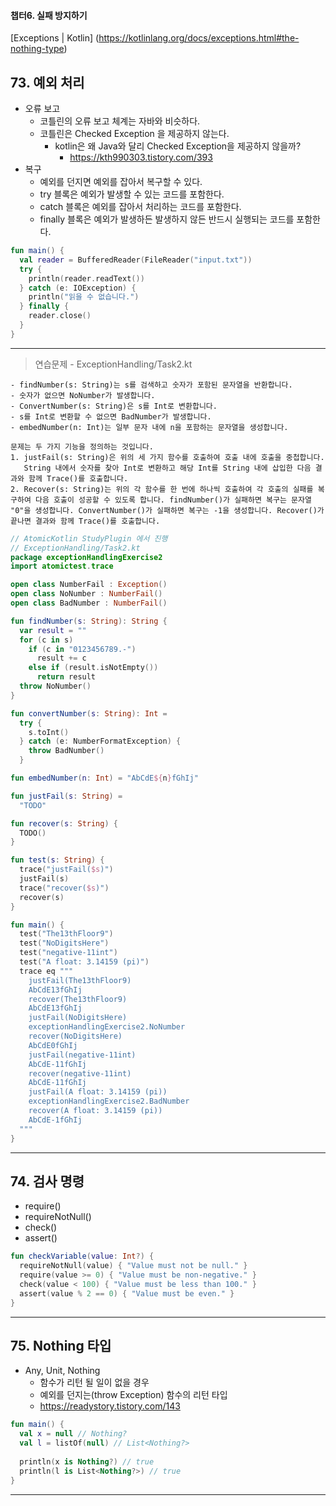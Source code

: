 #### 챕터6. 실패 방지하기

[Exceptions | Kotlin] (https://kotlinlang.org/docs/exceptions.html#the-nothing-type)


## 73. 예외 처리
- 오류 보고
  - 코틀린의 오류 보고 체계는 자바와 비슷하다.
  - 코틀린은 Checked Exception 을 제공하지 않는다.
    - kotlin은 왜 Java와 달리 Checked Exception을 제공하지 않을까?
      - https://kth990303.tistory.com/393
- 복구
  - 예외를 던지면 예외를 잡아서 복구할 수 있다.
  - try 블록은 예외가 발생할 수 있는 코드를 포함한다.
  - catch 블록은 예외를 잡아서 처리하는 코드를 포함한다.
  - finally 블록은 예외가 발생하든 발생하지 않든 반드시 실행되는 코드를 포함한다.
```kotlin
fun main() {
  val reader = BufferedReader(FileReader("input.txt"))
  try {
    println(reader.readText())
  } catch (e: IOException) {
    println("읽을 수 없습니다.")
  } finally {
    reader.close()
  }
}
```

---

> 연습문제 - ExceptionHandling/Task2.kt
```
- findNumber(s: String)는 s를 검색하고 숫자가 포함된 문자열을 반환합니다.
- 숫자가 없으면 NoNumber가 발생합니다.
- ConvertNumber(s: String)은 s를 Int로 변환합니다.
- s를 Int로 변환할 수 없으면 BadNumber가 발생합니다.
- embedNumber(n: Int)는 일부 문자 내에 n을 포함하는 문자열을 생성합니다.

문제는 두 가지 기능을 정의하는 것입니다.
1. justFail(s: String)은 위의 세 가지 함수를 호출하여 호출 내에 호출을 중첩합니다.
   String 내에서 숫자를 찾아 Int로 변환하고 해당 Int를 String 내에 삽입한 다음 결과와 함께 Trace()를 호출합니다.
2. Recover(s: String)는 위의 각 함수를 한 번에 하나씩 호출하여 각 호출의 실패를 복구하여 다음 호출이 성공할 수 있도록 합니다. findNumber()가 실패하면 복구는 문자열 "0"을 생성합니다. ConvertNumber()가 실패하면 복구는 -1을 생성합니다. Recover()가 끝나면 결과와 함께 Trace()를 호출합니다.
```
```kotlin
// AtomicKotlin StudyPlugin 에서 진행
// ExceptionHandling/Task2.kt
package exceptionHandlingExercise2
import atomictest.trace

open class NumberFail : Exception()
open class NoNumber : NumberFail()
open class BadNumber : NumberFail()

fun findNumber(s: String): String {
  var result = ""
  for (c in s)
    if (c in "0123456789.-")
      result += c
    else if (result.isNotEmpty())
      return result
  throw NoNumber()
}

fun convertNumber(s: String): Int =
  try {
    s.toInt()
  } catch (e: NumberFormatException) {
    throw BadNumber()
  }

fun embedNumber(n: Int) = "AbCdE${n}fGhIj"

fun justFail(s: String) =
  "TODO"

fun recover(s: String) {
  TODO()
}

fun test(s: String) {
  trace("justFail($s)")
  justFail(s)
  trace("recover($s)")
  recover(s)
}

fun main() {
  test("The13thFloor9")
  test("NoDigitsHere")
  test("negative-11int")
  test("A float: 3.14159 (pi)")
  trace eq """
    justFail(The13thFloor9)
    AbCdE13fGhIj
    recover(The13thFloor9)
    AbCdE13fGhIj
    justFail(NoDigitsHere)
    exceptionHandlingExercise2.NoNumber
    recover(NoDigitsHere)
    AbCdE0fGhIj
    justFail(negative-11int)
    AbCdE-11fGhIj
    recover(negative-11int)
    AbCdE-11fGhIj
    justFail(A float: 3.14159 (pi))
    exceptionHandlingExercise2.BadNumber
    recover(A float: 3.14159 (pi))
    AbCdE-1fGhIj
  """
}
```


---


## 74. 검사 명령
- require()
- requireNotNull()
- check()
- assert()
```kotlin
fun checkVariable(value: Int?) {
  requireNotNull(value) { "Value must not be null." }
  require(value >= 0) { "Value must be non-negative." }
  check(value < 100) { "Value must be less than 100." }
  assert(value % 2 == 0) { "Value must be even." }
}
```


---


## 75. Nothing 타입
- Any, Unit, Nothing
  - 함수가 리턴 될 일이 없을 경우
  - 예외를 던지는(throw Exception) 함수의 리턴 타입
  - https://readystory.tistory.com/143

```kotlin
fun main() {
  val x = null // Nothing?
  val l = listOf(null) // List<Nothing?>
  
  println(x is Nothing?) // true
  println(l is List<Nothing?>) // true
}
```


---




